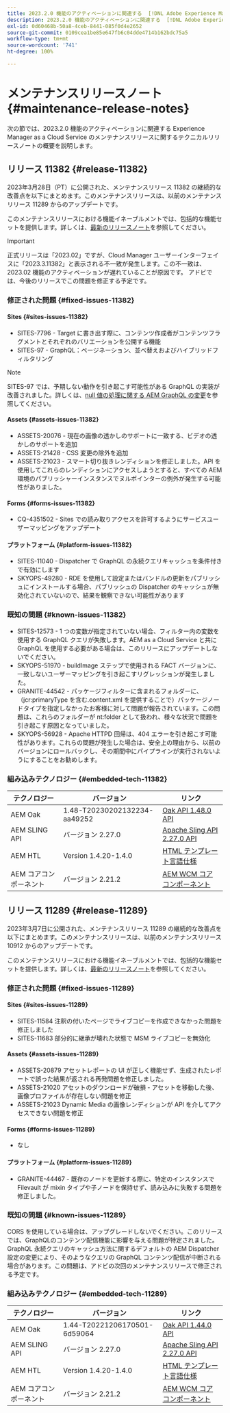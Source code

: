 ```yaml
---
title: 2023.2.0 機能のアクティベーションに関連する  [!DNL Adobe Experience Manager]  as a Cloud Service のメンテナンスリリースノート。
description: 2023.2.0 機能のアクティベーションに関連する  [!DNL Adobe Experience Manager]  as a Cloud Service のメンテナンスリリースノート。
exl-id: 0d60468b-50a8-4ceb-8441-085f0d4e2652
source-git-commit: 0109cea1be85e647fb6c04dde4714b162bdc75a5
workflow-type: tm+mt
source-wordcount: '741'
ht-degree: 100%

---
```


# メンテナンスリリースノート {#maintenance-release-notes}

次の節では、2023.2.0 機能のアクティベーションに関連する Experience Manager as a Cloud Service のメンテナンスリリースに関するテクニカルリリースノートの概要を説明します。

## リリース 11382 {#release-11382}

2023年3月28日（PT）に公開された、メンテナンスリリース 11382 の継続的な改善点を以下にまとめます。このメンテナンスリリースは、以前のメンテナンスリリース 11289 からのアップデートです。

このメンテナンスリリースにおける機能イネーブルメントでは、包括的な機能セットを提供します。詳しくは、[最新のリリースノート](/help/release-notes/release-notes-cloud/release-notes-current.md)を参照してください。

>[!IMPORTANT]
>
> 正式リリースは「2023.02」ですが、Cloud Manager ユーザーインターフェイスに「2023.3.11382」と表示される不一致が発生します。この不一致は、2023.02 機能のアクティベーションが遅れていることが原因です。
> アドビでは、今後のリリースでこの問題を修正する予定です。

### 修正された問題 {#fixed-issues-11382}

#### Sites {#sites-issues-11382}

- SITES-7796 - Target に書き出す際に、コンテンツ作成者がコンテンツフラグメントとそれぞれのバリエーションを公開する機能
- SITES-97 - GraphQL：ページネーション、並べ替えおよびハイブリッドフィルタリング

>[!NOTE]
>
> SITES-97 では、予期しない動作を引き起こす可能性がある GraphQL の実装が改善されました。詳しくは、[null 値の処理に関する AEM GraphQL の変更](https://experienceleague.adobe.com/docs/experience-cloud-kcs/kbarticles/KA-21792.html?lang=ja)を参照してください。

#### Assets {#assets-issues-11382}

- ASSETS-20076 - 現在の画像の透かしのサポートに一致する、ビデオの透かしのサポートを追加
- ASSETS-21428 - CSS 変更の除外を追加
- ASSETS-21023 - スマート切り抜きレンディションを修正しました。API を使用してこれらのレンディションにアクセスしようとすると、すべての AEM 環境のパブリッシャーインスタンスでヌルポインターの例外が発生する可能性がありました。

#### Forms {#forms-issues-11382}

- CQ-4351502 - Sites での読み取りアクセスを許可するようにサービスユーザーマッピングをアップデート

#### プラットフォーム {#platform-issues-11382}

- SITES-11040 - Dispatcher で GraphQL の永続クエリキャッシュを条件付きで有効にします
- SKYOPS-49280 - RDE を使用して設定またはバンドルの更新をパブリッシュにインストールする場合、パブリッシュの Dispatcher のキャッシュが無効化されていないので、結果を観察できない可能性があります

### 既知の問題 {#known-issues-11382}

- SITES-12573 - 1 つの変数が指定されていない場合、フィルター内の変数を使用する GraphQL クエリが失敗します。AEM as a Cloud Service と共に GraphQL を使用する必要がある場合は、このリリースにアップデートしないでください。
- SKYOPS-51970 - buildImage ステップで使用される FACT バージョンに、一致しないユーザーマッピングを引き起こすリグレッションが発生しました。
- GRANITE-44542 - パッケージフィルターに含まれるフォルダーに、（jcr:primaryType を含む.content.xml を提供することで）パッケージノードタイプを指定しなかったお客様に対して問題が報告されています。この問題は、これらのフォルダーが nt:folder として扱われ、様々な状況で問題を引き起こす原因となっていました。
- SKYOPS-56928 - Apache HTTPD 回帰は、404 エラーを引き起こす可能性があります。これらの問題が発生した場合は、安全上の理由から、以前のバージョンにロールバックし、その期間中にパイプラインが実行されないようにすることをお勧めします。

### 組み込みテクノロジー {#embedded-tech-11382}

| テクノロジー | バージョン | リンク |
|---|---|---|
| AEM Oak | 1.48-T20230202132234-aa49252 | [Oak API 1.48.0 API](https://www.javadoc.io/doc/org.apache.jackrabbit/oak-api/1.48.0/index.html) |
| AEM SLING API | バージョン 2.27.0 | [Apache Sling API 2.27.0 API](https://www.javadoc.io/doc/org.apache.sling/org.apache.sling.api/latest/index.html) |
| AEM HTL | Version 1.4.20-1.4.0 | [HTML テンプレート言語仕様](https://github.com/adobe/htl-spec) |
| AEM コアコンポーネント | バージョン 2.21.2 | [AEM WCM コアコンポーネント](https://github.com/adobe/aem-core-wcm-components) |

## リリース 11289 {#release-11289}

2023年3月7日に公開された、メンテナンスリリース 11289 の継続的な改善点を以下にまとめます。このメンテナンスリリースは、以前のメンテナンスリリース 10912 からのアップデートです。

このメンテナンスリリースにおける機能イネーブルメントでは、包括的な機能セットを提供します。詳しくは、[最新のリリースノート](/help/release-notes/release-notes-cloud/release-notes-current.md)を参照してください。

### 修正された問題 {#fixed-issues-11289}

#### Sites {#sites-issues-11289}

- SITES-11584 注釈の付いたページでライブコピーを作成できなかった問題を修正しました
- SITES-11683 部分的に継承が壊れた状態で MSM ライブコピーを無効化

#### Assets {#assets-issues-11289}

- ASSETS-20879 アセットレポートの UI が正しく機能せず、生成されたレポートで誤った結果が返される再発問題を修正しました。
- ASSETS-21020 アセットのダウンロードが破損 - アセットを移動した後、画像プロファイルが存在しない問題を修正
- ASSETS-21023 Dynamic Media の画像レンディションが API を介してアクセスできない問題を修正

#### Forms {#forms-issues-11289}

- なし

#### プラットフォーム {#platform-issues-11289}

- GRANITE-44467 - 既存のノードを更新する際に、特定のインスタンスで Filevault が mixin タイプや子ノードを保持せず、読み込みに失敗する問題を修正しました。

### 既知の問題 {#known-issues-11289}

CORS を使用している場合は、アップグレードしないでください。このリリースでは、GraphQLのコンテンツ配信機能に影響を与える問題が特定されました。GraphQL 永続クエリのキャッシュ方法に関するデフォルトの AEM Dispatcher 設定の変更により、そのようなクエリの GraphQL コンテンツ配信が中断される場合があります。この問題は、アドビの次回のメンテナンスリリースで修正される予定です。

### 組み込みテクノロジー {#embedded-tech-11289}

| テクノロジー | バージョン | リンク |
|---|---|---|
| AEM Oak | 1.44-T20221206170501-6d59064 | [Oak API 1.44.0 API](https://www.javadoc.io/doc/org.apache.jackrabbit/oak-api/1.44.0/index.html) |
| AEM SLING API | バージョン 2.27.0 | [Apache Sling API 2.27.0 API](https://www.javadoc.io/doc/org.apache.sling/org.apache.sling.api/latest/index.html) |
| AEM HTL | Version 1.4.20-1.4.0 | [HTML テンプレート言語仕様](https://github.com/adobe/htl-spec) |
| AEM コアコンポーネント | バージョン 2.21.2 | [AEM WCM コアコンポーネント](https://github.com/adobe/aem-core-wcm-components) |
